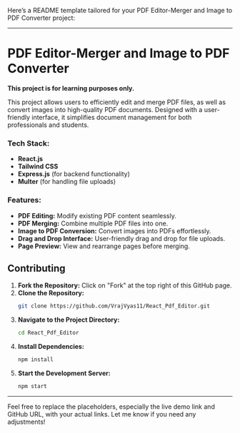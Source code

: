 Here’s a README template tailored for your PDF Editor-Merger and Image to PDF Converter project:

---

# PDF Editor-Merger and Image to PDF Converter

**This project is for learning purposes only.**


This project allows users to efficiently edit and merge PDF files, as well as convert images into high-quality PDF documents. Designed with a user-friendly interface, it simplifies document management for both professionals and students.

### Tech Stack:
- **React.js**
- **Tailwind CSS**
- **Express.js** (for backend functionality)
- **Multer** (for handling file uploads)

### Features:
- **PDF Editing:** Modify existing PDF content seamlessly.
- **PDF Merging:** Combine multiple PDF files into one.
- **Image to PDF Conversion:** Convert images into PDFs effortlessly.
- **Drag and Drop Interface:** User-friendly drag and drop for file uploads.
- **Page Preview:** View and rearrange pages before merging.

## Contributing

1. **Fork the Repository:** Click on "Fork" at the top right of this GitHub page.
2. **Clone the Repository:**
   ```bash
   git clone https://github.com/VrajVyas11/React_Pdf_Editor.git
   ```
3. **Navigate to the Project Directory:**
   ```bash
   cd React_Pdf_Editor
   ```
4. **Install Dependencies:**
   ```bash
   npm install
   ```
5. **Start the Development Server:**
   ```bash
   npm start
   ```

---

Feel free to replace the placeholders, especially the live demo link and GitHub URL, with your actual links. Let me know if you need any adjustments!
